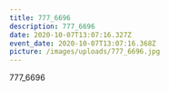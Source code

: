 ```yaml
---
title: 777_6696
description: 777_6696
date: 2020-10-07T13:07:16.327Z
event_date: 2020-10-07T13:07:16.368Z
picture: /images/uploads/777_6696.jpg
---
```

777_6696